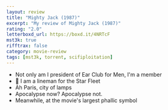 ```yaml
---
layout: review
title: "Mighty Jack (1987)"
excerpt: "My review of Mighty Jack (1987)"
rating: "2.0"
letterboxd_url: https://boxd.it/4NRTcF
mst3k: true
rifftrax: false
category: movie-review
tags: [mst3k, torrent, scifiploitation]
---
```


- Not only am I president of Ear Club for Men, I'm a member
- 🎵 I am a lineman for the Star Fleet
- Ah Paris, city of lamps
- Apocalypse now? Apocalypse not.
- Meanwhile, at the movie's largest phallic symbol
